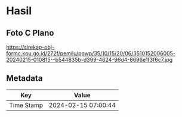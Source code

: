 # Hasil

## Foto C Plano

https://sirekap-obj-formc.kpu.go.id/272f/pemilu/ppwp/35/10/15/20/06/3510152006005-20240215-010815--b544835b-d399-4624-96d4-8696e1f3f6c7.jpg


## Metadata

| Key        | Value               |
| ---------- | ------------------- |
| Time Stamp | 2024-02-15 07:00:44 |



